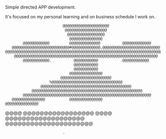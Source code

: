 Simple directed APP development.

It's focused on my personal learning and on business schedule I work on.



                                                                                
                              @@@@@@@@@@@@@@@@@@@@@                             
                               @@@@@@@@@@@@@@@@@@@                              
                                @@@@@@@@@@@@@@@@@                               
                                 @@@@@@@@@@@@@@@                                
            @@@@@@@@@@@@         @@@@@@@@@@@@@@          @@@@@@@@@@@@@          
       @@@@@@@@@@@@@@@@@@@@@@@@@@#@@@@@@@@@@@@@,@@@@@@@@@@@@@@@@@@@@@@@@@@      
    @@@@@@@@@@@@@@@@@@@@@@@@@@@@@@@@@@@@@@@@@@@@@@@@@@@@@@@@@@@@@@@@@@@@@@@@@    
        @@@@@@@@@@@@@@@@@@@@@@@@@@@@@@@@@@@@@@@@@@@@@@@@@@@@@@@@@@@@@@@@@       
            @@@@@@@@@@@@.          @@@@@@@@@@@          .@@@@@@@@@@@@           
                                   @@@@@@@@@@@                                  
                                   @@@@@@@@@@@                                  
                                 @@@@@@@@@@@@@@@                                
                             @@@@@@@@@@@@@@@@@@@@@@@                            
                        %@@@@@@@@@@@@@@@@@@@@@@@@@@@@@@@@                       
                    @@@@@@@@@@@@@@@@@@@@@@@@@@@@@@@@@@@@@@@@@                   
                @@@@@@@@@@@@@@@@@@@@@@@@@@@@@@@@@@@@@@@@@@@@@@@@@@              
            @@@@@@@@@@@@@@@@@@@@@@@@@@@@@@@@@@@@@@@@@@@@@@@@@@@@@@@@@@          
       @@@@@@@@@@@@@@@           @@@@@@@@@@@@@@@            @@@@@@@@@@@@@@@     
   @@@@                         @@@@@@@@@@@@@@@@@                          @@@@ 
                               @@@@@@@@@@@@@@@@@@@                              
                              @@@@@@@@@@@@@@@@@@@@@


                              .   